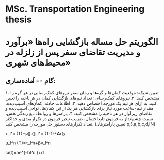 # MSc. Transportation Engineering thesis

# الگوریتم حل مساله بازگشایی راه‌ها «برآورد و مدیریت تقاضای سفر پس از زلزله در محیط‌های شهری»
## گام ۰- آماده‌سازی: 

۱. تعیین شبکه: موقعیت کمان‌ها و گره‌ها و زمان سفر نیروهای کمک‌رسانی در هر گره را مشخص کنید.
۲. نیروهای کمک‌رسانی: تعداد تیم‌های بازگشایی کمان در هر ناحیه را تعیین کنید. به ازای هر تیم یک مورچه اختصاص دهید.
۳. اطلاعات حادثه: کمان‌های آسیب‌دیده، مقدار تیم-ساعت مورد نیاز برای بازگشایی هر یک از این کمان‌ها، نواحی آسیب‌دیده و تقاضای زیر آوار در هر ناحیه را مشخص کنید.
۴. پارامترها و روابط: تابع زندگی‌بخش، نسبت چشم‌انداز به فرمون تابع احتمال، ضریب تبخیر فرمون در تکرار بعدی و حداکثر تعداد تکرارهای دستور حل مورچه را مشخص کنید. (تعیین پارامترهای ρ,β,a,b,c,d,IN)

τ_l^n (T)=ρ〖.τ〗_l^n (T-1)+Δτ(y)

u_l^n (T)=τ_l^n+βv_l^n

ω(t)=ae^(-bt^c )+d

